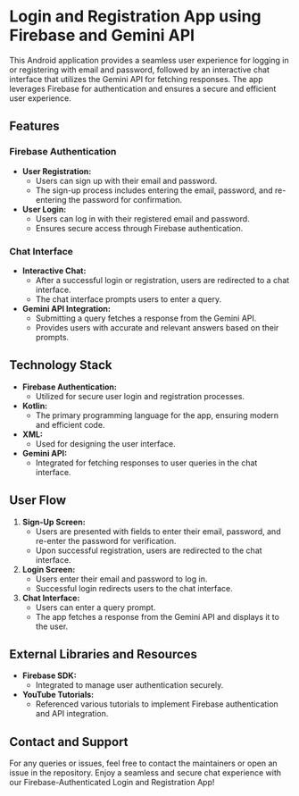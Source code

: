 # Login and Registration App using Firebase and Gemini API

This Android application provides a seamless user experience for logging in or registering with email and password, followed by an interactive chat interface that utilizes the Gemini API for fetching responses. The app leverages Firebase for authentication and ensures a secure and efficient user experience.

## Features

### Firebase Authentication
- **User Registration:**
  - Users can sign up with their email and password.
  - The sign-up process includes entering the email, password, and re-entering the password for confirmation.
- **User Login:**
  - Users can log in with their registered email and password.
  - Ensures secure access through Firebase authentication.

### Chat Interface
- **Interactive Chat:**
  - After a successful login or registration, users are redirected to a chat interface.
  - The chat interface prompts users to enter a query.
- **Gemini API Integration:**
  - Submitting a query fetches a response from the Gemini API.
  - Provides users with accurate and relevant answers based on their prompts.

## Technology Stack
- **Firebase Authentication:**
  - Utilized for secure user login and registration processes.
- **Kotlin:**
  - The primary programming language for the app, ensuring modern and efficient code.
- **XML:**
  - Used for designing the user interface.
- **Gemini API:**
  - Integrated for fetching responses to user queries in the chat interface.

## User Flow
1. **Sign-Up Screen:**
   - Users are presented with fields to enter their email, password, and re-enter the password for verification.
   - Upon successful registration, users are redirected to the chat interface.
2. **Login Screen:**
   - Users enter their email and password to log in.
   - Successful login redirects users to the chat interface.
3. **Chat Interface:**
   - Users can enter a query prompt.
   - The app fetches a response from the Gemini API and displays it to the user.

## External Libraries and Resources
- **Firebase SDK:**
  - Integrated to manage user authentication securely.
- **YouTube Tutorials:**
  - Referenced various tutorials to implement Firebase authentication and API integration.

## Contact and Support
For any queries or issues, feel free to contact the maintainers or open an issue in the repository. Enjoy a seamless and secure chat experience with our Firebase-Authenticated Login and Registration App!
